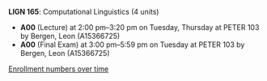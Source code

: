 **LIGN 165**: Computational Linguistics (4 units)

- **A00** (Lecture) at 2:00 pm–3:20 pm on Tuesday, Thursday at PETER 103 by Bergen, Leon (A15366725)
- **A00** (Final Exam) at 3:00 pm–5:59 pm on Tuesday at PETER 103 by Bergen, Leon (A15366725)

[Enrollment numbers over time](./LIGN165.tsv)

